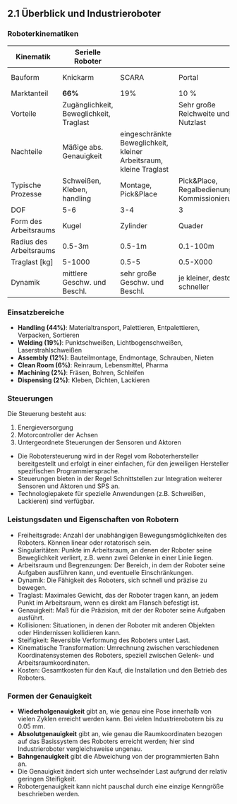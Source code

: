 ## 2.1 Überblick und Industrieroboter

### Roboterkinematiken

| Kinematik | Serielle Roboter |  |  | Parallele und andere Roboter |
| --- | --- | --- | --- | --- |
| Bauform | Knickarm | SCARA | Portal | Delta, Seilroboter |
| Marktanteil | **66%** | 19% | 10 % | 1% |
| Vorteile | Zugänglichkeit, Beweglichkeit, Traglast |  | Sehr große Reichweite und Nutzlast | Hohe Steifigkeit, Genauikeit, Dynamik |
| Nachteile | Mäßige abs. Genauigkeit | eingeschränkte Beweglichkeit, kleiner Arbeitsraum, kleine Traglast |  |  |
| Typische Prozesse | Schweißen, Kleben, handling | Montage, Pick&Place | Pick&Place, Regalbedienung, Kommissionierung | Pick&Place, Sonderaufgaben |
| DOF | 5-6 | 3-4 | 3 | 3-6 |
| Form des Arbeitsraums | Kugel | Zylinder | Quader | Komplex |
| Radius des Arbeitsraums | 0.5-3m | 0.5-1m | 0.1-100m | 0.1-10m |
| Traglast [kg] | 5-1000 | 0.5-5 | 0.5-X000 | 0.5-X000 |
| Dynamik | mittlere Geschw. und Beschl. | sehr große Geschw. und Beschl. | je kleiner, desto schneller | sehr große Geschw. und Beschl. |

### Einsatzbereiche

- **Handling (44%)**: Materialtransport, Palettieren, Entpalettieren, Verpacken, Sortieren
- **Welding (19%)**: Punktschweißen, Lichtbogenschweißen, Laserstrahlschweißen
- **Assembly (12%)**: Bauteilmontage, Endmontage, Schrauben, Nieten
- **Clean Room (6%)**: Reinraum, Lebensmittel, Pharma
- **Machining (2%)**: Fräsen, Bohren, Schleifen
- **Dispensing (2%)**: Kleben, Dichten, Lackieren

### Steuerungen

Die Steuerung besteht aus:

1. Energieversorgung
1. Motorcontroller der Achsen
1. Untergeordnete Steuerungen der Sensoren und Aktoren

- Die Robotersteuerung wird in der Regel vom Roboterhersteller bereitgestellt und erfolgt in einer einfachen, für den jeweiligen Hersteller spezifischen Programmiersprache.
- Steuerungen bieten in der Regel Schnittstellen zur Integration weiterer Sensoren und Aktoren und SPS an.
- Technologiepakete für spezielle Anwendungen (z.B. Schweißen, Lackieren) sind verfügbar.

### Leistungsdaten und Eigenschaften von Robotern

- Freiheitsgrade: Anzahl der unabhängigen Bewegungsmöglichkeiten des Roboters. Können linear oder rotatorisch sein.
- Singularitäten: Punkte im Arbeitsraum, an denen der Roboter seine Beweglichkeit verliert, z.B. wenn zwei Gelenke in einer Linie liegen.
- Arbeitsraum und Begrenzungen: Der Bereich, in dem der Roboter seine Aufgaben ausführen kann, und eventuelle Einschränkungen.
- Dynamik: Die Fähigkeit des Roboters, sich schnell und präzise zu bewegen.
- Traglast: Maximales Gewicht, das der Roboter tragen kann, an jedem Punkt im Arbeitsraum, wenn es direkt am Flansch befestigt ist.
- Genauigkeit: Maß für die Präzision, mit der der Roboter seine Aufgaben ausführt.
- Kollisionen: Situationen, in denen der Roboter mit anderen Objekten oder Hindernissen kollidieren kann.
- Steifigkeit: Reversible Verformung des Roboters unter Last.
- Kinematische Transformation: Umrechnung zwischen verschiedenen Koordinatensystemen des Roboters, speziell zwischen Gelenk- und Arbeitsraumkoordinaten.
- Kosten: Gesamtkosten für den Kauf, die Installation und den Betrieb des Roboters.

### Formen der Genauigkeit

- **Wiederholgenauigkeit** gibt an, wie genau eine Pose innerhalb von vielen Zyklen erreicht werden kann. Bei vielen Industrierobotern bis zu 0.05 mm.
- **Absolutgenauigkeit** gibt an, wie genau die Raumkoordinaten bezogen auf das Basissystem des Roboters erreicht werden; hier sind Industrieroboter vergleichsweise ungenau.
- **Bahngenauigkeit** gibt die Abweichung von der programmierten Bahn an.
- Die Genauigkeit ändert sich unter wechselnder Last aufgrund der relativ geringen Steifigkeit.
- Robotergenauigkeit kann nicht pauschal durch eine einzige Kenngröße beschrieben werden.
